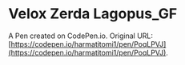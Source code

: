 # Velox Zerda Lagopus_GF

A Pen created on CodePen.io. Original URL: [https://codepen.io/harmatitomi1/pen/PoqLPVJ](https://codepen.io/harmatitomi1/pen/PoqLPVJ).


